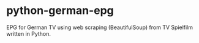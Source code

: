 # python-german-epg
EPG for German TV using web scraping (BeautifulSoup) from TV Spielfilm written in Python.
